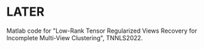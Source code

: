 # LATER
Matlab code for "Low-Rank Tensor Regularized Views Recovery for Incomplete Multi-View Clustering", TNNLS2022.
